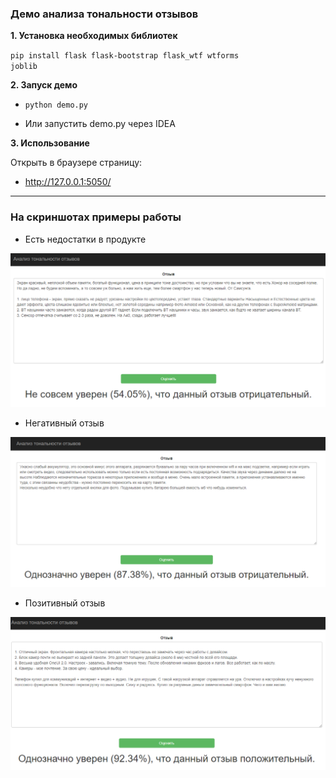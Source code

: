 ### Демо анализа тональности отзывов

**1. Установка необходимых библиотек**

<code>pip install flask flask-bootstrap flask_wtf wtforms joblib</code>

**2. Запуск демо**

- <code>python demo.py</code>

- Или запустить demo.py через IDEA

**3. Использование**

Открыть в браузере страницу:
- http://127.0.0.1:5050/

___

### На скриншотах примеры работы 
- Есть недостатки в продукте
<img src="data/Example_1.PNG" alt="drawing" width="700"/>

- Негативный отзыв
<img src="data/Example_2.PNG" alt="drawing" width="700"/>

- Позитивный отзыв
<img src="data/Example_3.PNG" alt="drawing" width="700"/>
